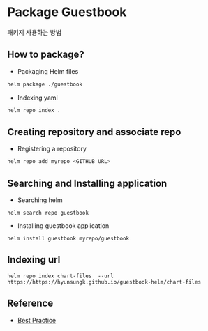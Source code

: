 # Package Guestbook
패키지 사용하는 방법

## How to package?

- Packaging Helm files
```bash
helm package ./guestbook
```

- Indexing yaml
```bash
helm repo index .
```

## Creating repository and associate repo
- Registering a repository
```bash
helm repo add myrepo <GITHUB URL>
```


## Searching and Installing application

- Searching helm
```
helm search repo guestbook
```

- Installing guestbook application
```
helm install guestbook myrepo/guestbook
```

## Indexing url
```
helm repo index chart-files  --url https://https://hyunsungk.github.io/guestbook-helm/chart-files
```

## Reference
- [Best Practice](https://yunsangjun.github.io/helm/2018/05/26/hosting-helm-chart-repository.html)
